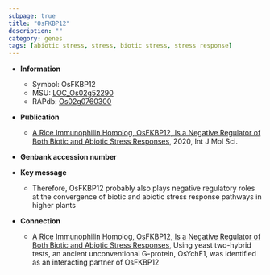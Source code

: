 ```yaml
---
subpage: true
title: "OsFKBP12"
description: ""
category: genes
tags: [abiotic stress, stress, biotic stress, stress response]
---
```


* **Information**  
    + Symbol: OsFKBP12  
    + MSU: [LOC_Os02g52290](http://rice.plantbiology.msu.edu/cgi-bin/ORF_infopage.cgi?orf=LOC_Os02g52290)  
    + RAPdb: [Os02g0760300](http://rapdb.dna.affrc.go.jp/viewer/gbrowse_details/irgsp1?name=Os02g0760300)  

* **Publication**  
    + [A Rice Immunophilin Homolog, OsFKBP12, Is a Negative Regulator of Both Biotic and Abiotic Stress Responses](http://www.ncbi.nlm.nih.gov/pubmed?term=A+Rice+Immunophilin+Homolog,+OsFKBP12,+Is+a+Negative+Regulator+of+Both+Biotic+and+Abiotic+Stress+Responses%5BTitle%5D), 2020, Int J Mol Sci.

* **Genbank accession number**  

* **Key message**  
    + Therefore, OsFKBP12 probably also plays negative regulatory roles at the convergence of biotic and abiotic stress response pathways in higher plants

* **Connection**  
    + [A Rice Immunophilin Homolog, OsFKBP12, Is a Negative Regulator of Both Biotic and Abiotic Stress Responses](http://www.ncbi.nlm.nih.gov/pubmed?term=A+Rice+Immunophilin+Homolog,+OsFKBP12,+Is+a+Negative+Regulator+of+Both+Biotic+and+Abiotic+Stress+Responses%5BTitle%5D),  Using yeast two-hybrid tests, an ancient unconventional G-protein, OsYchF1, was identified as an interacting partner of OsFKBP12



